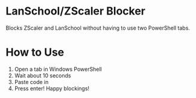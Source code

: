 # LanSchool/ZScaler Blocker
Blocks ZScaler and LanSchool without having to use two PowerShell tabs.
# How to Use
1. Open a tab in Windows PowerShell
2. Wait about 10 seconds
3. Paste code in
4. Press enter!
Happy blockings!
